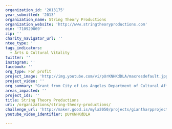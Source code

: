 ```yaml
---
organization_id: '2013175'
year_submitted: '2013'
organization_name: String Theory Productions
organization_website: 'http://www.stringtheoryproductions.com'
ein: '710929869'
zip: ''
charity_navigator_url: ''
ntee_type: ''
tags_indicators:
  - Arts & Cultural Vitality
twitter: ''
instagram: ''
facebook: ''
org_type: For profit
project_image: 'http://img.youtube.com/vi/pUrKNHKdDLA/maxresdefault.jpg'
project_video: ''
org_summary: "Grant from City of Los Angeles Department of Cultural Affairs and Los Angeles World Airports to create a site specific performance installation at the Van Nuys FlyAway. Part of a pilot program to fund ephemeral arts in public spaces. The project was part of the Intransit series.\n \n \n Performed for the Opening Festivities of the Walt Disney Concert Hall. Transformed the exterior of the building in to a giant interactive harp.\n \n \n ST co-founder, Luke Rothschild is a 2011 Sundance Composer Lab Fellowship Recipient.\n \n \n ST co-founder, Holly Rothschild is the recipient of the Annenberg Beach House site specific choreography grant through the Santa Monica Department of Cultural Affairs.\n \n \n ST performs for the Library Foundationâ€™s ALOUD series for guest speakers David Byrne and Trent Reznor.\n \n \n ST runs ongoing educational programming in Burbank senior arts colony, Oakwood High School, Santa Barbara Museum of Art program for homeless kids, family workshops through the Ford Foundation at the Ford Amphitheatre as part of the Jam Series and drum circle for inner city youth.\n \n \n ST co-founder, Holly Rothschild, created a 10 week performance program integrating story, music, dance and set building for SIPA (Search to Involve Pillipino Americans) through a grant from the Ford Foundation. The performance workshop culminated in a performance at the indoor theatre of the Ford Amphitheatre.\n \n \n ST co-founder, Holly Rothschild, created and implemented a year long arts education program for Temple Israel of Hollywood pre-school. The program integrated dance, music, visual art and interactive art and sonic sculptures for the kids to work with. Each workshop celebrated a Jewish theme.\n \n \n ST co-founder and instrument designer, Luke Rothschild, developed a creative relationship with Walt Disney Imagineering. His commissioned works include multiple sonic sculptures for the park in Orlando to engage and amuse kids as they line up at The Pooh Queue.\n \n \n ST premiered their evening length piece â€œ14 Lengths of Desireâ€\x9D at The Eli & Edythe Broad Stage in Santa Monica during their opening season. \n \n \n ST performed to a full house at the Ford Amphitheatre in Hollywood.\n \n \n String Theory has created feature film scores for HBO Documentary Films, Sony Pictures, BMP Pictures and for several indie films. Their music is featured in Tamra Davisâ€™s documentary â€œBasquiat: The Radiant Childâ€\x9D.\n \n \n String Theoryâ€™s Holly Rothschildâ€™s films have premiered at Sans Souci Festival of Dance Cinema in Barcelona and Topanga Experimental Film Festival.\n \n \n SONOS Studio, LA commissioned Luke to create an immersive and interactive sonic environment featuring their proprietary speaker technology. What ensued was a critically acclaimed exhibit consisting of a group of seven boat bump/air powered sonic sculptures utilizing vintage and modern glass bottles as sound generation devices.\n \n \n String Theory has performed at The Santa Barbara Museum of Art, and the Museum of Natural History."
areas_impacted: ''
project_ids: ''
title: String Theory Productions
uri: /organizations/string-theory-productions/
challenge_url: 'http://maker.good.is/myla2050/projects/giantharpproject.html'
youtube_video_identifier: pUrKNHKdDLA

---
```

